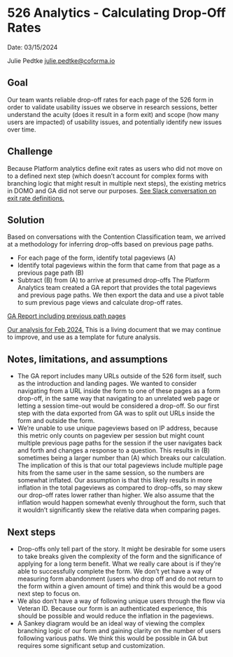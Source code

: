 # 526 Analytics - Calculating Drop-Off Rates

Date: 03/15/2024

Julie Pedtke 
julie.pedtke@coforma.io

## Goal
Our team wants reliable drop-off rates for each page of the 526 form in order to validate usability issues we observe in research sessions, better understand the acuity (does it result in a form exit) and scope (how many users are impacted) of usability issues, and potentially identify new issues over time. 

## Challenge
Because Platform analytics define exit rates as users who did not move on to a defined next step (which doesn’t account for complex forms with branching logic that might result in multiple next steps), the existing metrics in DOMO and GA did not serve our purposes. [See Slack conversation on exit rate definitions.](https://dsva.slack.com/archives/C1Q4294JJ/p1708113211058089?thread_ts=1708103275.754219&cid=C1Q4294JJ)

## Solution
Based on conversations with the Contention Classification team, we arrived at a methodology for inferring drop-offs based on previous page paths. 
- For each page of the form, identify total pageviews (A)
- Identify total pageviews within the form that came from that page as a previous page path (B)
- Subtract (B) from (A) to arrive at presumed drop-offs
The Platform Analytics team created a GA report that provides the total pageviews and previous page paths. We then export the data and use a pivot table to sum previous page views and calculate drop-off rates. 

[GA Report including previous path pages](https://analytics.google.com/analytics/web/#/report/content-pages/a50123418w177519031p176188361/_u.date00=20240201&_u.date01=20240229&explorer-table.advFilter=%5B%5B0,%22analytics.pagePath%22,%22BW%22,%22www.va.gov~2Fdisability~2Ffile-disability-claim-form-21-526ez~2F%22,0%5D,%5B0,%22analytics.previousPagePath%22,%22BW%22,%22www.va.gov~2Fdisability~2Ffile-disability-claim-form-21-526ez~2F%22,0%5D%5D&explorer-table.plotKeys=%5B%5D&explorer-table.secSegmentId=analytics.previousPagePath&explorer-table.rowCount=5000/)

[Our analysis for Feb 2024.](https://docs.google.com/spreadsheets/d/1Ba7fixOCyOqbe0q8_5mh4s0p5hYbpaw2x_KAX-jcoKo/edit#gid=1500622252) This is a living document that we may continue to improve, and use as a template for future analysis. 

## Notes, limitations, and assumptions
- The GA report includes many URLs outside of the 526 form itself, such as the introduction and landing pages. We wanted to consider navigating from a URL inside the form to one of these pages as a form drop-off, in the same way that navigating to an unrelated web page or letting a session time-out would be considered a drop-off. So our first step with the data exported from GA was to split out URLs inside the form and outside the form.
- We’re unable to use unique pageviews based on IP address, because this metric only counts on pageview per session but might count multiple previous page paths for the session if the user navigates back and forth and changes a response to a question. This results in (B) sometimes being a larger number than (A) which breaks our calculation. The implication of this is that our total pageviews include multiple page hits from the same user in the same session, so the numbers are somewhat inflated. Our assumption is that this likely results in more inflation in the total pageviews as compared to drop-offs, so may skew our drop-off rates lower rather than higher. We also assume that the inflation would happen somewhat evenly throughout the form, such that it wouldn’t significantly skew the relative data when comparing pages. 

## Next steps
- Drop-offs only tell part of the story. It might be desirable for some users to take breaks given the complexity of the form and the significance of applying for a long term benefit. What we really care about is if they’re able to successfully complete the form. We don’t yet have a way of measuring form abandonment (users who drop off and do not return to the form within a given amount of time) and think this would be a good next step to focus on.
- We also don’t have a way of following unique users through the flow via Veteran ID. Because our form is an authenticated experience, this should be possible and would reduce the inflation in the pageviews.
- A Sankey diagram would be an ideal way of viewing the complex branching logic of our form and gaining clarity on the number of users following various paths. We think this would be possible in GA but requires some significant setup and customization. 
